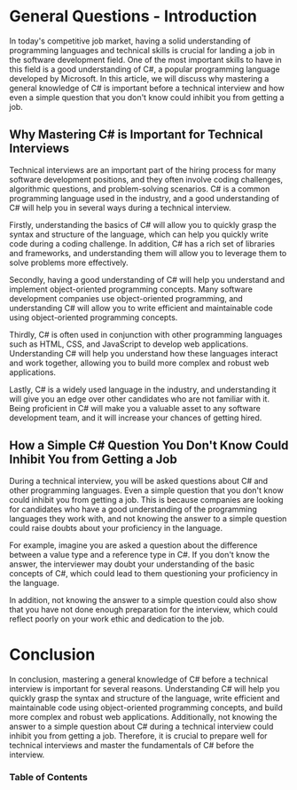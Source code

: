 # General Questions - Introduction


In today's competitive job market, having a solid understanding of programming languages and technical skills is crucial for landing a job in the software development field. One of the most important skills to have in this field is a good understanding of C#, a popular programming language developed by Microsoft. In this article, we will discuss why mastering a general knowledge of C# is important before a technical interview and how even a simple question that you don't know could inhibit you from getting a job.

## Why Mastering C# is Important for Technical Interviews

Technical interviews are an important part of the hiring process for many software development positions, and they often involve coding challenges, algorithmic questions, and problem-solving scenarios. C# is a common programming language used in the industry, and a good understanding of C# will help you in several ways during a technical interview.

Firstly, understanding the basics of C# will allow you to quickly grasp the syntax and structure of the language, which can help you quickly write code during a coding challenge. In addition, C# has a rich set of libraries and frameworks, and understanding them will allow you to leverage them to solve problems more effectively.

Secondly, having a good understanding of C# will help you understand and implement object-oriented programming concepts. Many software development companies use object-oriented programming, and understanding C# will allow you to write efficient and maintainable code using object-oriented programming concepts.

Thirdly, C# is often used in conjunction with other programming languages such as HTML, CSS, and JavaScript to develop web applications. Understanding C# will help you understand how these languages interact and work together, allowing you to build more complex and robust web applications.

Lastly, C# is a widely used language in the industry, and understanding it will give you an edge over other candidates who are not familiar with it. Being proficient in C# will make you a valuable asset to any software development team, and it will increase your chances of getting hired.

## How a Simple C# Question You Don't Know Could Inhibit You from Getting a Job

During a technical interview, you will be asked questions about C# and other programming languages. Even a simple question that you don't know could inhibit you from getting a job. This is because companies are looking for candidates who have a good understanding of the programming languages they work with, and not knowing the answer to a simple question could raise doubts about your proficiency in the language.

For example, imagine you are asked a question about the difference between a value type and a reference type in C#. If you don't know the answer, the interviewer may doubt your understanding of the basic concepts of C#, which could lead to them questioning your proficiency in the language.

In addition, not knowing the answer to a simple question could also show that you have not done enough preparation for the interview, which could reflect poorly on your work ethic and dedication to the job.

# Conclusion

In conclusion, mastering a general knowledge of C# before a technical interview is important for several reasons. Understanding C# will help you quickly grasp the syntax and structure of the language, write efficient and maintainable code using object-oriented programming concepts, and build more complex and robust web applications. Additionally, not knowing the answer to a simple question about C# during a technical interview could inhibit you from getting a job. Therefore, it is crucial to prepare well for technical interviews and master the fundamentals of C# before the interview.

### Table of Contents